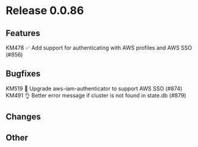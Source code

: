 # Release 0.0.86

## Features

KM478 ✅ Add support for authenticating with AWS profiles and AWS SSO (#856)

## Bugfixes

KM519 🐛 Upgrade aws-iam-authenticator to support AWS SSO (#874)
KM491 👌 Better error message if cluster is not found in state.db (#879) 

## Changes

## Other

